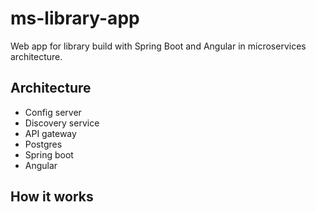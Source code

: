 # ms-library-app
Web app for library build with Spring Boot and Angular in microservices architecture.

## Architecture
- Config server
- Discovery service
- API gateway
- Postgres
- Spring boot
- Angular

## How it works